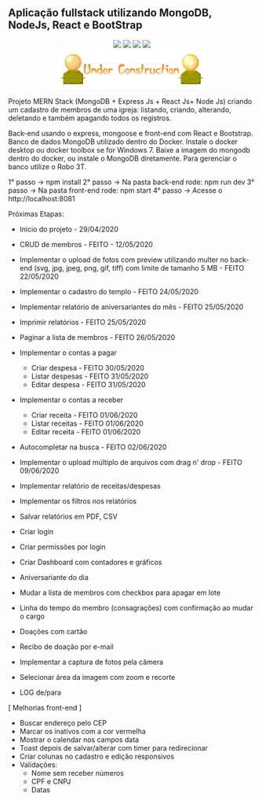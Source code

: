 ## Aplicação fullstack utilizando MongoDB, NodeJs, React e BootStrap
<p align="center">
  <img src="https://img.shields.io/badge/Mongoose-5.9.10-blue.svg?colorB=449a45">
  <img src="https://img.shields.io/badge/React-16.13.1-blue.svg">
  <img src="https://img.shields.io/badge/Nodejs-12.16.1-blue.svg?colorB=90c53f">
  <img src="https://img.shields.io/badge/Express-4.17.1-blue.svg?colorB=47535e">
  <br/>
  <img src="./underconstruction.gif">
</p>

Projeto MERN Stack (MongoDB + Express Js + React Js+ Node Js) criando um cadastro de membros de uma igreja: listando, criando, alterando, deletando e também apagando todos os registros.

Back-end usando o express, mongoose e front-end com React e Bootstrap. 
Banco de dados MongoDB utilizado dentro do Docker. 
Instale o docker desktop ou docker toolbox se for Windows 7. Baixe a imagem do mongodb dentro do docker, ou instale o MongoDB diretamente. Para gerenciar o banco utilize o Robo 3T.



1° passo -> npm install
2° passo -> Na pasta back-end rode: npm run dev
3° passo -> Na pasta front-end rode: npm start
4° passo -> Acesse o http://localhost:8081

Próximas Etapas:
- Início do projeto - 29/04/2020
- CRUD de membros - FEITO - 12/05/2020
- Implementar o upload de fotos com preview utilizando multer no back-end (svg, jpg, jpeg, png, gif, tiff) com limite de tamanho 5 MB - FEITO 22/05/2020
- Implementar o cadastro do templo - FEITO 24/05/2020
- Implementar relatório de aniversariantes do mês - FEITO 25/05/2020
- Imprimir relatórios - FEITO 25/05/2020
- Paginar a lista de membros - FEITO 26/05/2020
- Implementar o contas a pagar
  - Criar despesa - FEITO 30/05/2020
  - Listar despesas - FEITO 31/05/2020
  - Editar despesa - FEITO 31/05/2020
- Implementar o contas a receber
  - Criar receita - FEITO 01/06/2020
  - Listar receitas - FEITO 01/06/2020
  - Editar receita - FEITO 01/06/2020
- Autocompletar na busca - FEITO 02/06/2020
- Implementar o upload múltiplo de arquivos com drag n' drop - FEITO 09/06/2020
- Implementar relatório de receitas/despesas
- Implementar os filtros nos relatórios
- Salvar relatórios em PDF, CSV
- Criar login
- Criar permissões por login
- Criar Dashboard com contadores e gráficos
- Aniversariante do dia

- Mudar a lista de membros com checkbox para apagar em lote
- Linha do tempo do membro (consagrações) com confirmação ao mudar o cargo
- Doações com cartão
- Recibo de doação por e-mail
- Implementar a captura de fotos pela câmera
- Selecionar área da imagem com zoom e recorte
- LOG de/para

[ Melhorias front-end ]

- Buscar endereço pelo CEP
- Marcar os inativos com a cor vermelha
- Mostrar o calendar nos campos data
- Toast depois de salvar/alterar com timer para redirecionar
- Criar colunas no cadastro e edição responsivos
- Validações:
  - Nome sem receber números
  - CPF e CNPJ
  - Datas